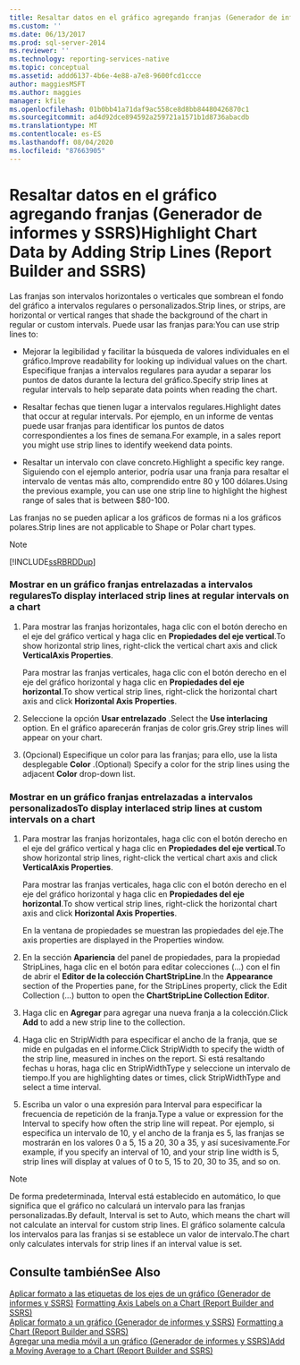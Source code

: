 ```yaml
---
title: Resaltar datos en el gráfico agregando franjas (Generador de informes y SSRS) | Microsoft Docs
ms.custom: ''
ms.date: 06/13/2017
ms.prod: sql-server-2014
ms.reviewer: ''
ms.technology: reporting-services-native
ms.topic: conceptual
ms.assetid: addd6137-4b6e-4e88-a7e8-9600fcd1ccce
author: maggiesMSFT
ms.author: maggies
manager: kfile
ms.openlocfilehash: 01b0bb41a71daf9ac558ce8d8bb84480426870c1
ms.sourcegitcommit: ad4d92dce894592a259721a1571b1d8736abacdb
ms.translationtype: MT
ms.contentlocale: es-ES
ms.lasthandoff: 08/04/2020
ms.locfileid: "87663905"
---
```

# <a name="highlight-chart-data-by-adding-strip-lines-report-builder-and-ssrs"></a><span data-ttu-id="be5c8-102">Resaltar datos en el gráfico agregando franjas (Generador de informes y SSRS)</span><span class="sxs-lookup"><span data-stu-id="be5c8-102">Highlight Chart Data by Adding Strip Lines (Report Builder and SSRS)</span></span>
  <span data-ttu-id="be5c8-103">Las franjas son intervalos horizontales o verticales que sombrean el fondo del gráfico a intervalos regulares o personalizados.</span><span class="sxs-lookup"><span data-stu-id="be5c8-103">Strip lines, or strips, are horizontal or vertical ranges that shade the background of the chart in regular or custom intervals.</span></span> <span data-ttu-id="be5c8-104">Puede usar las franjas para:</span><span class="sxs-lookup"><span data-stu-id="be5c8-104">You can use strip lines to:</span></span>  
  
-   <span data-ttu-id="be5c8-105">Mejorar la legibilidad y facilitar la búsqueda de valores individuales en el gráfico.</span><span class="sxs-lookup"><span data-stu-id="be5c8-105">Improve readability for looking up individual values on the chart.</span></span> <span data-ttu-id="be5c8-106">Especifique franjas a intervalos regulares para ayudar a separar los puntos de datos durante la lectura del gráfico.</span><span class="sxs-lookup"><span data-stu-id="be5c8-106">Specify strip lines at regular intervals to help separate data points when reading the chart.</span></span>  
  
-   <span data-ttu-id="be5c8-107">Resaltar fechas que tienen lugar a intervalos regulares.</span><span class="sxs-lookup"><span data-stu-id="be5c8-107">Highlight dates that occur at regular intervals.</span></span> <span data-ttu-id="be5c8-108">Por ejemplo, en un informe de ventas puede usar franjas para identificar los puntos de datos correspondientes a los fines de semana.</span><span class="sxs-lookup"><span data-stu-id="be5c8-108">For example, in a sales report you might use strip lines to identify weekend data points.</span></span>  
  
-   <span data-ttu-id="be5c8-109">Resaltar un intervalo con clave concreto.</span><span class="sxs-lookup"><span data-stu-id="be5c8-109">Highlight a specific key range.</span></span> <span data-ttu-id="be5c8-110">Siguiendo con el ejemplo anterior, podría usar una franja para resaltar el intervalo de ventas más alto, comprendido entre 80 y 100 dólares.</span><span class="sxs-lookup"><span data-stu-id="be5c8-110">Using the previous example, you can use one strip line to highlight the highest range of sales that is between $80-100.</span></span>  
  
 <span data-ttu-id="be5c8-111">Las franjas no se pueden aplicar a los gráficos de formas ni a los gráficos polares.</span><span class="sxs-lookup"><span data-stu-id="be5c8-111">Strip lines are not applicable to Shape or Polar chart types.</span></span>  
  
> [!NOTE]  
>  [!INCLUDE[ssRBRDDup](../../includes/ssrbrddup-md.md)]  
  
### <a name="to-display-interlaced-strip-lines-at-regular-intervals-on-a-chart"></a><span data-ttu-id="be5c8-112">Mostrar en un gráfico franjas entrelazadas a intervalos regulares</span><span class="sxs-lookup"><span data-stu-id="be5c8-112">To display interlaced strip lines at regular intervals on a chart</span></span>  
  
1.  <span data-ttu-id="be5c8-113">Para mostrar las franjas horizontales, haga clic con el botón derecho en el eje del gráfico vertical y haga clic en **Propiedades del eje vertical**.</span><span class="sxs-lookup"><span data-stu-id="be5c8-113">To show horizontal strip lines, right-click the vertical chart axis and click **VerticalAxis Properties**.</span></span>  
  
     <span data-ttu-id="be5c8-114">Para mostrar las franjas verticales, haga clic con el botón derecho en el eje del gráfico horizontal y haga clic en **Propiedades del eje horizontal**.</span><span class="sxs-lookup"><span data-stu-id="be5c8-114">To show vertical strip lines, right-click the horizontal chart axis and click **Horizontal Axis Properties**.</span></span>  
  
2.  <span data-ttu-id="be5c8-115">Seleccione la opción **Usar entrelazado** .</span><span class="sxs-lookup"><span data-stu-id="be5c8-115">Select the **Use interlacing** option.</span></span> <span data-ttu-id="be5c8-116">En el gráfico aparecerán franjas de color gris.</span><span class="sxs-lookup"><span data-stu-id="be5c8-116">Grey strip lines will appear on your chart.</span></span>  
  
3.  <span data-ttu-id="be5c8-117">(Opcional) Especifique un color para las franjas; para ello, use la lista desplegable **Color** .</span><span class="sxs-lookup"><span data-stu-id="be5c8-117">(Optional) Specify a color for the strip lines using the adjacent **Color** drop-down list.</span></span>  
  
### <a name="to-display-interlaced-strip-lines-at-custom-intervals-on-a-chart"></a><span data-ttu-id="be5c8-118">Mostrar en un gráfico franjas entrelazadas a intervalos personalizados</span><span class="sxs-lookup"><span data-stu-id="be5c8-118">To display interlaced strip lines at custom intervals on a chart</span></span>  
  
1.  <span data-ttu-id="be5c8-119">Para mostrar las franjas horizontales, haga clic con el botón derecho en el eje del gráfico vertical y haga clic en **Propiedades del eje vertical**.</span><span class="sxs-lookup"><span data-stu-id="be5c8-119">To show horizontal strip lines, right-click the vertical chart axis and click **VerticalAxis Properties**.</span></span>  
  
     <span data-ttu-id="be5c8-120">Para mostrar las franjas verticales, haga clic con el botón derecho en el eje del gráfico horizontal y haga clic en **Propiedades del eje horizontal**.</span><span class="sxs-lookup"><span data-stu-id="be5c8-120">To show vertical strip lines, right-click the horizontal chart axis and click **Horizontal Axis Properties**.</span></span>  
  
     <span data-ttu-id="be5c8-121">En la ventana de propiedades se muestran las propiedades del eje.</span><span class="sxs-lookup"><span data-stu-id="be5c8-121">The axis properties are displayed in the Properties window.</span></span>  
  
2.  <span data-ttu-id="be5c8-122">En la sección **Apariencia** del panel de propiedades, para la propiedad StripLines, haga clic en el botón para editar colecciones (...) con el fin de abrir el **Editor de la colección ChartStripLine**.</span><span class="sxs-lookup"><span data-stu-id="be5c8-122">In the **Appearance** section of the Properties pane, for the StripLines property, click the Edit Collection (...) button to open the **ChartStripLine Collection Editor**.</span></span>  
  
3.  <span data-ttu-id="be5c8-123">Haga clic en **Agregar** para agregar una nueva franja a la colección.</span><span class="sxs-lookup"><span data-stu-id="be5c8-123">Click **Add** to add a new strip line to the collection.</span></span>  
  
4.  <span data-ttu-id="be5c8-124">Haga clic en StripWidth para especificar el ancho de la franja, que se mide en pulgadas en el informe.</span><span class="sxs-lookup"><span data-stu-id="be5c8-124">Click StripWidth to specify the width of the strip line, measured in inches on the report.</span></span> <span data-ttu-id="be5c8-125">Si está resaltando fechas u horas, haga clic en StripWidthType y seleccione un intervalo de tiempo.</span><span class="sxs-lookup"><span data-stu-id="be5c8-125">If you are highlighting dates or times, click StripWidthType and select a time interval.</span></span>  
  
5.  <span data-ttu-id="be5c8-126">Escriba un valor o una expresión para Interval para especificar la frecuencia de repetición de la franja.</span><span class="sxs-lookup"><span data-stu-id="be5c8-126">Type a value or expression for the Interval to specify how often the strip line will repeat.</span></span>  <span data-ttu-id="be5c8-127">Por ejemplo, si especifica un intervalo de 10, y el ancho de la franja es 5, las franjas se mostrarán en los valores 0 a 5, 15 a 20, 30 a 35, y así sucesivamente.</span><span class="sxs-lookup"><span data-stu-id="be5c8-127">For example, if you specify an interval of 10, and your strip line width is 5, strip lines will display at values of 0 to 5, 15 to 20, 30 to 35, and so on.</span></span>  
  
> [!NOTE]  
>  <span data-ttu-id="be5c8-128">De forma predeterminada, Interval está establecido en automático, lo que significa que el gráfico no calculará un intervalo para las franjas personalizadas.</span><span class="sxs-lookup"><span data-stu-id="be5c8-128">By default, Interval is set to Auto, which means the chart will not calculate an interval for custom strip lines.</span></span> <span data-ttu-id="be5c8-129">El gráfico solamente calcula los intervalos para las franjas si se establece un valor de intervalo.</span><span class="sxs-lookup"><span data-stu-id="be5c8-129">The chart only calculates intervals for strip lines if an interval value is set.</span></span>  
  
## <a name="see-also"></a><span data-ttu-id="be5c8-130">Consulte también</span><span class="sxs-lookup"><span data-stu-id="be5c8-130">See Also</span></span>  
 <span data-ttu-id="be5c8-131">[Aplicar formato a las etiquetas de los ejes de un gráfico &#40;Generador de informes y SSRS&#41;](formatting-axis-labels-on-a-chart-report-builder-and-ssrs.md) </span><span class="sxs-lookup"><span data-stu-id="be5c8-131">[Formatting Axis Labels on a Chart &#40;Report Builder and SSRS&#41;](formatting-axis-labels-on-a-chart-report-builder-and-ssrs.md) </span></span>  
 <span data-ttu-id="be5c8-132">[Aplicar formato a un gráfico &#40;Generador de informes y SSRS&#41;](formatting-a-chart-report-builder-and-ssrs.md) </span><span class="sxs-lookup"><span data-stu-id="be5c8-132">[Formatting a Chart &#40;Report Builder and SSRS&#41;](formatting-a-chart-report-builder-and-ssrs.md) </span></span>  
 [<span data-ttu-id="be5c8-133">Agregar una media móvil a un gráfico &#40;Generador de informes y SSRS&#41;</span><span class="sxs-lookup"><span data-stu-id="be5c8-133">Add a Moving Average to a Chart &#40;Report Builder and SSRS&#41;</span></span>](add-a-moving-average-to-a-chart-report-builder-and-ssrs.md)  
  
  
